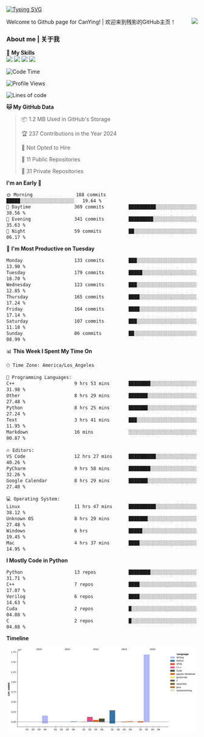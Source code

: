 [![Typing SVG](https://readme-typing-svg.herokuapp.com?size=25&duration=3500&color=00FFFF&vCenter=true&width=250&height=40&lines=Hi+Welcome+%F0%9F%91%8B%F0%9F%8F%BB;I'm+CanYing|残影)](https://git.io/typing-svg)

<a href="#">
  <img align="right" src="https://github-readme-stats.vercel.app/api?username=CanYing0913&count_private=true&rank_icon=github&show_icons=true&bg_color=15,f2f7fd,E0EAFC&" />
</a>

Welcome to Github page for CanYing! | 欢迎来到残影的GitHub主页！

### About me | 关于我

🌟 **My Skills**  
![](https://img.shields.io/badge/-C-A8B9CC?style=flat-square&logo=C&logoColor=fff)
![](https://img.shields.io/badge/-C++-00599C?style=flat-square&logo=Cpp&logoColor=fff)
![](https://img.shields.io/badge/-Python-3776AB?style=flat-square&logo=Python&logoColor=fff)
![](https://img.shields.io/badge/-Linux-000000?style=flat-square&logo=Linux&logoColor=fff)

<!--START_SECTION:waka-->
![Code Time](http://img.shields.io/badge/Code%20Time-371%20hrs%2044%20mins-blue)

![Profile Views](http://img.shields.io/badge/Profile%20Views-0-blue)

![Lines of code](https://img.shields.io/badge/From%20Hello%20World%20I%27ve%20Written-24.0%20million%20lines%20of%20code-blue)

**🐱 My GitHub Data** 

> 📦 1.2 MB Used in GitHub's Storage 
 > 
> 🏆 237 Contributions in the Year 2024
 > 
> 🚫 Not Opted to Hire
 > 
> 📜 11 Public Repositories 
 > 
> 🔑 31 Private Repositories 
 > 
**I'm an Early 🐤** 

```text
🌞 Morning                188 commits         █████░░░░░░░░░░░░░░░░░░░░   19.64 % 
🌆 Daytime                369 commits         ██████████░░░░░░░░░░░░░░░   38.56 % 
🌃 Evening                341 commits         █████████░░░░░░░░░░░░░░░░   35.63 % 
🌙 Night                  59 commits          ██░░░░░░░░░░░░░░░░░░░░░░░   06.17 % 
```
📅 **I'm Most Productive on Tuesday** 

```text
Monday                   133 commits         ███░░░░░░░░░░░░░░░░░░░░░░   13.90 % 
Tuesday                  179 commits         █████░░░░░░░░░░░░░░░░░░░░   18.70 % 
Wednesday                123 commits         ███░░░░░░░░░░░░░░░░░░░░░░   12.85 % 
Thursday                 165 commits         ████░░░░░░░░░░░░░░░░░░░░░   17.24 % 
Friday                   164 commits         ████░░░░░░░░░░░░░░░░░░░░░   17.14 % 
Saturday                 107 commits         ███░░░░░░░░░░░░░░░░░░░░░░   11.18 % 
Sunday                   86 commits          ██░░░░░░░░░░░░░░░░░░░░░░░   08.99 % 
```


📊 **This Week I Spent My Time On** 

```text
🕑︎ Time Zone: America/Los_Angeles

💬 Programming Languages: 
C++                      9 hrs 53 mins       ████████░░░░░░░░░░░░░░░░░   31.98 % 
Other                    8 hrs 29 mins       ███████░░░░░░░░░░░░░░░░░░   27.48 % 
Python                   8 hrs 25 mins       ███████░░░░░░░░░░░░░░░░░░   27.24 % 
Text                     3 hrs 41 mins       ███░░░░░░░░░░░░░░░░░░░░░░   11.95 % 
Markdown                 16 mins             ░░░░░░░░░░░░░░░░░░░░░░░░░   00.87 % 

🔥 Editors: 
VS Code                  12 hrs 27 mins      ██████████░░░░░░░░░░░░░░░   40.26 % 
PyCharm                  9 hrs 58 mins       ████████░░░░░░░░░░░░░░░░░   32.26 % 
Google Calendar          8 hrs 29 mins       ███████░░░░░░░░░░░░░░░░░░   27.48 % 

💻 Operating System: 
Linux                    11 hrs 47 mins      ██████████░░░░░░░░░░░░░░░   38.12 % 
Unknown OS               8 hrs 29 mins       ███████░░░░░░░░░░░░░░░░░░   27.48 % 
Windows                  6 hrs               █████░░░░░░░░░░░░░░░░░░░░   19.45 % 
Mac                      4 hrs 37 mins       ████░░░░░░░░░░░░░░░░░░░░░   14.95 % 
```

**I Mostly Code in Python** 

```text
Python                   13 repos            ████████░░░░░░░░░░░░░░░░░   31.71 % 
C++                      7 repos             ████░░░░░░░░░░░░░░░░░░░░░   17.07 % 
Verilog                  6 repos             ████░░░░░░░░░░░░░░░░░░░░░   14.63 % 
Cuda                     2 repos             █░░░░░░░░░░░░░░░░░░░░░░░░   04.88 % 
C                        2 repos             █░░░░░░░░░░░░░░░░░░░░░░░░   04.88 % 
```



**Timeline**

![Lines of Code chart](https://raw.githubusercontent.com/CanYing0913/CanYing0913/master/assets/bar_graph.png)


<!--END_SECTION:waka-->
